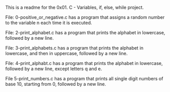 This is a readme for the 0x01. C - Variables, if, else, while project.

File: 0-positive_or_negative.c has a program that assigns a random number to the variable n each time it is executed.

File: 2-print_alphabet.c has a program that prints the alphabet in lowercase, followed by a new line.

File: 3-print_alphabets.c has a program that prints the alphabet in lowercase, and then in uppercase, followed by a new line.

File: 4-print_alphabt.c has a program that prints the alphabet in lowercase, followed by a new line, except letters q and e.

File 5-print_numbers.c has a program that prints all single digit numbers of base 10, starting from 0, followed by a new line.


